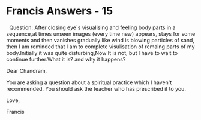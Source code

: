 # Francis Answers - 15

&nbsp;
Question: After closing eye`s visualising and feeling body parts in a sequence,at times unseen images (every time new) appears, stays for some moments and then vanishes gradually like wind is blowing particles of sand, then I am reminded that I am to complete visulisation of remaing parts of my body.Initially it was quite disturbing,Now It is not, but I have to wait to continue further.What it is? and why it happens?



Dear Chandram,

You are asking a question about a spiritual practice which I haven't recommended. You should ask the teacher who has prescribed it to you.

Love,&nbsp;

Francis






  







